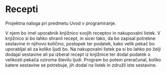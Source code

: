 # Recepti
Projektna naloga pri predmetu Uvod v programiranje.

V njem bo imel uporabnik knjižnico svojih receptov in nakupovalni listek. V knjižnico si bo lahko shranil recept, in sicer tako, da bo zapisal potrebne sestavine in njihovo količino, postopek ter podatek, kako velik pekač bo uporabljal ali za koliko ljudi bo. Na nakupovalni listek pa si bo lahko po želji dodajal sestavine ali pa izberal recept iz knjižnice ter dodal podatek o velikosti pekača oziroma številu ljudi. Program bo potem preračunal, koliko katere sestavine se potrebuje, jih dodal na listek in združil iste sestavine.
